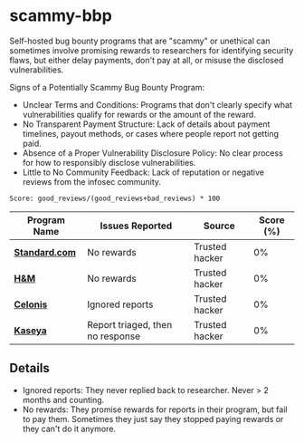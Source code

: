 # scammy-bbp
Self-hosted bug bounty programs that are "scammy" or unethical can sometimes involve promising rewards to researchers for identifying security flaws, but either delay payments, don't pay at all, or misuse the disclosed vulnerabilities. 


Signs of a Potentially Scammy Bug Bounty Program:

- Unclear Terms and Conditions: Programs that don't clearly specify what vulnerabilities qualify for rewards or the amount of the reward.
- No Transparent Payment Structure: Lack of details about payment timelines, payout methods, or cases where people report not getting paid.
- Absence of a Proper Vulnerability Disclosure Policy: No clear process for how to responsibly disclose vulnerabilities.
- Little to No Community Feedback: Lack of reputation or negative reviews from the infosec community.

`Score: good_reviews/(good_reviews+bad_reviews) * 100`

| Program Name              | Issues Reported                                        | Source     | Score (%)
|---------------------------|-------------------------------------------------------|----------------------------------| ------
| **[Standard.com](https://www.standard.com/get-to-know-standard/responsible-disclosure-program)**    | No rewards | Trusted hacker        | 0%
| **[H&M](https://www.hm.com/security.txt)** | No rewards | Trusted hacker        | 0%
| **[Celonis](https://www.celonis.com/pdf/vulnerability-disclosure-program/)** | Ignored reports | Trusted hacker        | 0%
| **[Kaseya](https://www.kaseya.com/trust-center/vulnerability-disclosure-policy/)** | Report triaged, then no response| Trusted hacker     | 0% 

## Details

- Ignored reports: They never replied back to researcher. Never > 2 months and counting.
- No rewards: They promise rewards for reports in their program, but fail to pay them. Sometimes they just say they stopped paying rewards or they can't do it anymore. 
